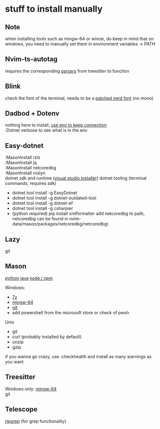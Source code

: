 # stuff to install manually

## Note
when installing tools such as mingw-64 or winrar, do keep in mind that on windows, you need to manually set them in environment variables -> PATH

## Nvim-ts-autotag
requires the corresponding [parsers](https://github.com/nvim-treesitter/nvim-treesitter?tab=readme-ov-file#supported-languages) from treesitter to function

## Blink
check the font of the terminal, needs to be a [patched nerd font](https://www.nerdfonts.com/font-downloads) (no mono)

## Dadbod + Dotenv
nothing here to install,
[use env to keep connection](https://github.com/kristijanhusak/vim-dadbod-ui)\
:Dotnet verbose to see what is in the env

## Easy-dotnet
:MasonInstall rzls\
:MasonInstall jq\
:MasonInstall netcoredbg\
:MasonInstall roslyn\
dotnet sdk and runtime ([visual studio installer](https://visualstudio.microsoft.com/downloads/))
dotnet tooling (terminal commands, requires sdk)
- dotnet tool install -g EasyDotnet
- dotnet tool install -g dotnet-outdated-tool
- dotnet tool install -g dotnet-ef
- dotnet tool install -g csharpier
- (python required) pip install xmlformatter
add netcoredbg to path, netcoredbg can be found in nvim-data/mason/packages/netcoredbg/netcoredbg\

## Lazy
git

## Mason
[python](https://www.python.org/downloads)
[java](https://www.oracle.com/java/technologies/downloads)
[node / npm](https://nodejs.org/en/download)

Windows:
- [7z](https://7-zip.org/)
- [mingw-64](https://www.mingw-w64.org/downloads)
- [git](https://git-scm.com/downloads)
- add powershell from the microsoft store or check of pwsh

Unix
- git
- curl (probably installed by default)
- unzip
- gzip

if you wanna go crazy, use :checkhealth and install as many warnings as you want

## Treesitter
Wnidows only: [mingw-64](https://www.mingw-w64.org/downloads)\
git

## Telescope
[ripgrep](https://github.com/BurntSushi/ripgrep) (for grep functionality)

